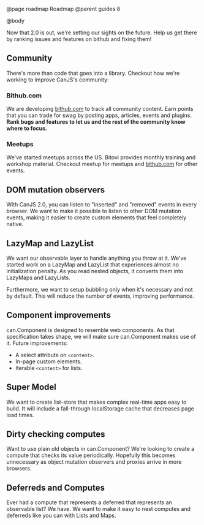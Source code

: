 @page roadmap Roadmap
@parent guides 8

@body

Now that 2.0 is out, we're setting our sights on the 
future.  Help us get there by ranking issues and features
on bithub and fixing them!

## Community

There's more than code that goes into a library.  Checkout
how we're working to improve CanJS's community:

### Bithub.com

We are developing [bithub.com](http://bithub.com/canjs) to track
all community content. Earn points that you 
can trade for swag by posting apps, articles, events
and plugins. __Rank bugs and features to let us and the 
rest of the community know where to focus.__

### Meetups

We've started meetups across the US.  Bitovi provides 
monthly training and workshop material.  Checkout
meetup for meetups and [bithub.com](http://bithub.com/canjs/events)
for other events.

## DOM mutation observers

With CanJS 2.0, you can listen to "inserted" and "removed" events in
every browser.  We want to make it possible to listen to other DOM
mutation events, making it easier to create custom elements
that feel completely native.

## LazyMap and LazyList

We want our observable layer to handle anything you throw at 
it.  We've started work on a LazyMap and LazyList that 
experiences almost no initialization penalty.  As you
read nested objects, it converts them into LazyMaps and LazyLists.

Furthermore, we want to setup bubbling only when it's necessary and not 
by default. This will reduce the number of events, improving performance.

## Component improvements

can.Component is designed to resemble web components.  As that 
specification takes shape, we will make sure can.Component
makes use of it.  Future improvements:

 - A select attribute on `<content>`.
 - In-page custom elements.
 - Iterable `<content>` for lists.

## Super Model

We want to create list-store that makes complex real-time apps
easy to build. It will include a fall-through localStorage cache that
decreases page load times.

## Dirty checking computes

Want to use plain old objects in can.Component?  We're looking to
create a compute that checks its value periodically.  Hopefully
this becomes unnecessary as object mutation observers and 
proxies arrive in more browsers.

## Deferreds and Computes

Ever had a compute that represents a deferred that represents an
observable list?  We have.  We want to make it easy to nest
computes and deferreds like you can with Lists and Maps.